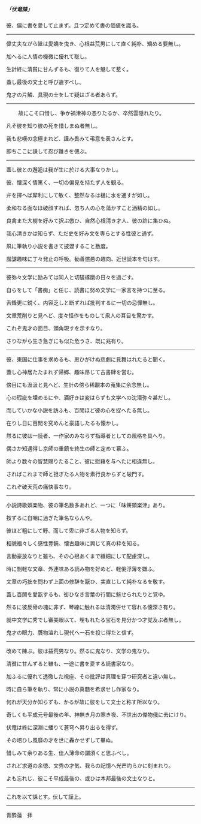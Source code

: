 ##### 「伏竜誄」

彼、偏に書を愛して止まず。且つ定めて書の価値を識る。

<hr class="space" />

偉丈夫ながら眦は愛嬌を曳き、心根益荒男にして直く純朴、矯める要無し。

加へるに人情の機微に優れて聡し。

生計終に清貧に甘んずるも、復りて人を魅して惹く。

蓋し最後の文士と呼び遺すべし。

鬼才の片鱗、具現の士をして疑はざる者あらず。

<hr class="space" />
　
　故にこそ口惜し、争か禍津神の憑りたるか、卒然雲隠れたり。

凡そ彼を知り彼の死を惜しまぬ者無し。

我も悲嘆の念極まれど、謹み畏みて弔意を表さんとす。

即ちここに誄して忍び難きを偲ぶ。

<hr class="space" />

蓋し彼との邂逅は我が生に於ける大事なりかし。

彼、懐深く情篤く、一切の偏見を持たず人を観る。

弁を揮へば犀利にして敏く、整然なるは樋に水を通すが如し。

柔和なる面なほ破顔すれば、忽ち人の心を蕩かすこと酒精の如し。

良禽また大樹を好みて択ぶ倣ひ、自然心根清き才人、彼の許に集ひぬ。

我心清きかは知らず、ただ史を好み文を専らとする性彼と通ず。

夙に筆執り小説を書きて披瀝すること数度。

諧謔趣味に丁々発止の呼吸。勧善懲悪の趣向、近世読本を匂はす。

<hr class="space" />

彼弥々文学に励みては同人と切磋琢磨の日々を過ごす。

自らをして「書痴」と任じ、読書に努め文学に一家言を持つに至る。

舌鋒更に鋭く、内容乏しと断ずれば批判するに一切の忌憚無し。

文章荒削りと見へど、度々怪作をものして衆人の耳目を驚かす。

これぞ鬼才の面目、頭角現すを示すなり。

さりながら生き急ぎにも似た危うさ、既に兆有り。

<hr class="space" />

彼、東国に仕事を求めるも、思ひがけぬ悲劇に見舞はれたると聞く。

蓋し心神居たたまれず帰郷、趣味昂じて古書肆を営む。

傍目にも汲汲と見へど、生計の傍ら稀覯本の蒐集に余念無し。

心の瑕疵を埋めるにや、酒好きは変はらずも文学への沈潜弥々甚だし。

而していかな小説を訪ふも、百閒ほど彼の心を捉へたる無し。

在りし日に百閒を究めんと豪語したるも懐かし。

然るに彼は一読者、一作家のみならず指導者としての風格を具へり。

偶さか知遇得し京師の重鎮を終生の師と定めて慕ふ。

師より数々の智慧賜りたること、彼に慰藉を与へたに相違無し。

さればこれまで師と担ぎたる人物を素行良からずと破門す。

これぞ破天荒の痛快事なり。

<hr class="space" />

小説詩歌娯楽物、彼の筆名数多あれど、一つに「味餅頬楽津」あり。

按ずるに自嘲に過ぎた筆名ならんや。

彼ほど粗にして野、而して卑に非ざる人物を知らず。

相貌福々しく感性豊饒、懐古趣味に興じて真の粋を知る。

言動豪放なりと雖も、その心根あくまで繊細にして配慮深し。

時に剽軽な文章、外連味ある読み物を好めど、軽佻浮薄を嫌ふ。

文章の巧拙を問わず上面の修辞を厭ひ、実直じして純朴なるを敬す。

蓋し百閒を愛翫するも、衒ひなき言葉の行間に魅せられたりと覚ゆ。

然るに彼反骨の塊に非ず、琴線に触れるは清濁併せて容れる懐深さ有り。

就中文学に秀でし審美眼以て、埋もれたる宝石を見分かつ才覚及ぶ者無し。

鬼才の眼力、贋物溢れし現代へ一石を投じ得たと信ず。

<hr class="space" />

改めて陳ぶ。彼は益荒男なり。然るに鬼なり、文学の鬼なり。

清貧に甘んずると雖も、一途に書を愛する読書家なり。

加ふるに優れて透徹した視座、その批評は真理を穿つ研究者と違い無し。

時に自ら筆を執り、常に小説の真髄を希求せし作家なり。

何れが天分か知らずも、かるが故に彼をして文士と称す所以なり。

奇しくも平成元号最後の年、神無き月の寒き夜、不世出の傑物俄に去にけり。

伏竜は終に深淵に蟠りて蒼穹へ昇り出るを得ず。

その培ひし風靡の才を世に轟かせずして畢ぬ。

惜しみて余りある生、佳人薄命の謂須くと思ふべし。

されど求道の余徳、文秀の才気、我らの記憶へ光芒灼らかに刻まれり。

よも忘れじ、彼こそ平成最後の、或ひは本邦最後の文士なりと。

<hr class="space" />

これを以て誄とす。伏して謹上。

<hr class="space" />

青酔蓮　拝
